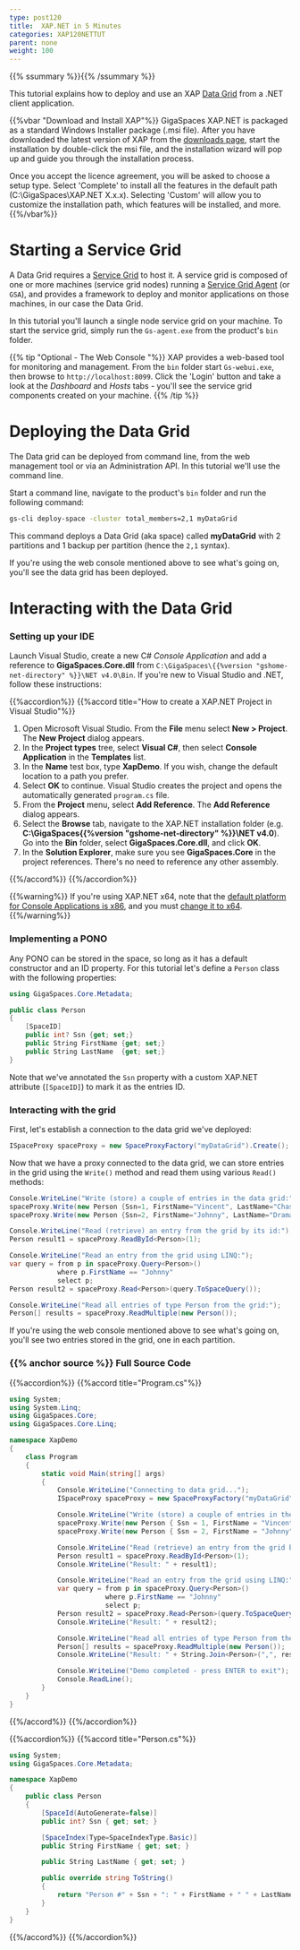 ```yaml
---
type: post120
title:  XAP.NET in 5 Minutes
categories: XAP120NETTUT
parent: none
weight: 100
---
```


{{% ssummary  %}}{{% /ssummary %}}



This tutorial explains how to deploy and use an XAP [Data Grid](/product_overview/the-in-memory-data-grid.html) from a .NET client application.



{{%vbar "Download and Install XAP"%}}
GigaSpaces XAP.NET is packaged as a standard Windows Installer package (.msi file). After you have downloaded the latest version of XAP from the [downloads page](http://www.gigaspaces.com/xap-download), start the installation by double-click the msi file, and the installation wizard will pop up and guide you through the installation process.

Once you accept the licence agreement, you will be asked to choose a setup type. Select 'Complete' to install all the features in the default path (C:\GigaSpaces\XAP.NET X.x.x). Selecting 'Custom' will allow you to customize the installation path, which features will be installed, and more.
{{%/vbar%}}

# Starting a Service Grid

A Data Grid requires a [Service Grid](/product_overview/service-grid.html) to host it. A service grid is composed of one or more machines (service grid nodes) running a [Service Grid Agent](/product_overview/service-grid.html#gsa) (or `GSA`), and provides a framework to deploy and monitor applications on those machines, in our case the Data Grid.

In this tutorial you'll launch a single node service grid on your machine. To start the service grid, simply run the `Gs-agent.exe` from the product's `bin` folder.

{{% tip "Optional - The Web Console "%}}
XAP provides a web-based tool for monitoring and management. From the `bin` folder start `Gs-webui.exe`, then browse to `http://localhost:8099`. Click the 'Login' button and take a look at the *Dashboard* and *Hosts* tabs - you'll see the service grid components created on your machine.
{{% /tip %}}

# Deploying the Data Grid

The Data grid can be deployed from command line, from the web management tool or via an Administration API. In this tutorial we'll use the command line.

Start a command line, navigate to the product's `bin` folder and run the following command:


```bash
gs-cli deploy-space -cluster total_members=2,1 myDataGrid
```
  
This command deploys a Data Grid (aka space) called **myDataGrid** with 2 partitions and 1 backup per partition (hence the `2,1` syntax). 

If you're using the web console mentioned above to see what's going on, you'll see the data grid has been deployed.
 

# Interacting with the Data Grid


### Setting up your IDE

Launch Visual Studio, create a new C# *Console Application* and add a reference to **GigaSpaces.Core.dll** from `C:\GigaSpaces\{{%version "gshome-net-directory" %}}\NET v4.0\Bin`. If you're new to Visual Studio and .NET, follow these instructions:

{{%accordion%}}
{{%accord title="How to create a XAP.NET Project in Visual Studio"%}}
1. Open Microsoft Visual Studio. From the **File** menu select **New > Project**. The **New Project** dialog appears.
2. In the **Project types** tree, select **Visual C#**, then select **Console Application** in the **Templates** list.
3. In the **Name** test box, type **XapDemo**. If you wish, change the default location to a path you prefer.
4. Select **OK** to continue. Visual Studio creates the project and opens the automatically generated `program.cs` file.
5. From the **Project** menu, select **Add Reference**. The **Add Reference** dialog appears.
6. Select the **Browse** tab, navigate to the XAP.NET installation folder (e.g. **C:\GigaSpaces\{{%version "gshome-net-directory" %}}\NET v4.0**). Go into the **Bin** folder, select **GigaSpaces.Core.dll**, and click **OK**.
7. In the **Solution Explorer**, make sure you see **GigaSpaces.Core** in the project references. There's no need to reference any other assembly.

{{%/accord%}}
{{%/accordion%}}

{{%warning%}} If you're using XAP.NET x64, note that the [default platform for Console Applications is x86](http://connect.microsoft.com/VisualStudio/feedback/details/455103/new-c-console-application-targets-x86-by-default), and you must [change it to x64](http://msdn.microsoft.com/en-us/library/ms185328.aspx).{{%/warning%}}

### Implementing a PONO

Any PONO can be stored in the space, so long as it has a default constructor and an ID property. For this tutorial let's define a `Person` class with the following properties:


```csharp
using GigaSpaces.Core.Metadata;

public class Person
{
    [SpaceID]
    public int? Ssn {get; set;}
    public String FirstName {get; set;}
    public String LastName  {get; set;}
}
```

Note that we've annotated the `Ssn` property with a custom XAP.NET attribute (`[SpaceID]`) to mark it as the entries ID.

### Interacting with the grid

First, let's establish a connection to the data grid we've deployed: 


```csharp
ISpaceProxy spaceProxy = new SpaceProxyFactory("myDataGrid").Create();
```

Now that we have a proxy connected to the data grid, we can store entries in the grid using the `Write()` method and read them using various `Read()` methods:


```csharp
Console.WriteLine("Write (store) a couple of entries in the data grid:");
spaceProxy.Write(new Person {Ssn=1, FirstName="Vincent", LastName="Chase"});
spaceProxy.Write(new Person {Ssn=2, FirstName="Johnny", LastName="Drama"});

Console.WriteLine("Read (retrieve) an entry from the grid by its id:");
Person result1 = spaceProxy.ReadById<Person>(1);

Console.WriteLine("Read an entry from the grid using LINQ:");
var query = from p in spaceProxy.Query<Person>()
            where p.FirstName == "Johnny"
            select p;
Person result2 = spaceProxy.Read<Person>(query.ToSpaceQuery());

Console.WriteLine("Read all entries of type Person from the grid:");
Person[] results = spaceProxy.ReadMultiple(new Person());
```

If you're using the web console mentioned above to see what's going on, you'll see two entries stored in the grid, one in each partition.

### {{% anchor source %}} Full Source Code

{{%accordion%}}
{{%accord title="Program.cs"%}}

```csharp
using System;
using System.Linq;
using GigaSpaces.Core;
using GigaSpaces.Core.Linq;

namespace XapDemo
{
    class Program
    {
        static void Main(string[] args)
        {
            Console.WriteLine("Connecting to data grid...");
            ISpaceProxy spaceProxy = new SpaceProxyFactory("myDataGrid").Create();

            Console.WriteLine("Write (store) a couple of entries in the data grid:");
            spaceProxy.Write(new Person { Ssn = 1, FirstName = "Vincent", LastName = "Chase" });
            spaceProxy.Write(new Person { Ssn = 2, FirstName = "Johnny", LastName = "Drama" });

            Console.WriteLine("Read (retrieve) an entry from the grid by its id:");
            Person result1 = spaceProxy.ReadById<Person>(1);
            Console.WriteLine("Result: " + result1);

            Console.WriteLine("Read an entry from the grid using LINQ:");
            var query = from p in spaceProxy.Query<Person>()
                        where p.FirstName == "Johnny"
                        select p;
            Person result2 = spaceProxy.Read<Person>(query.ToSpaceQuery());
            Console.WriteLine("Result: " + result2);

            Console.WriteLine("Read all entries of type Person from the grid:");
            Person[] results = spaceProxy.ReadMultiple(new Person());
            Console.WriteLine("Result: " + String.Join<Person>(",", results));

            Console.WriteLine("Demo completed - press ENTER to exit");
            Console.ReadLine();
        }
    }
}
```
{{%/accord%}}
{{%/accordion%}}

{{%accordion%}}
{{%accord title="Person.cs"%}}


```csharp
using System;
using GigaSpaces.Core.Metadata;

namespace XapDemo
{
    public class Person
    {
        [SpaceId(AutoGenerate=false)]
        public int? Ssn { get; set; }

        [SpaceIndex(Type=SpaceIndexType.Basic)]
        public String FirstName { get; set; }

        public String LastName { get; set; }

        public override string ToString()
        {
            return "Person #" + Ssn + ": " + FirstName + " " + LastName;
        }
    }
}
```
{{%/accord%}}
{{%/accordion%}}

